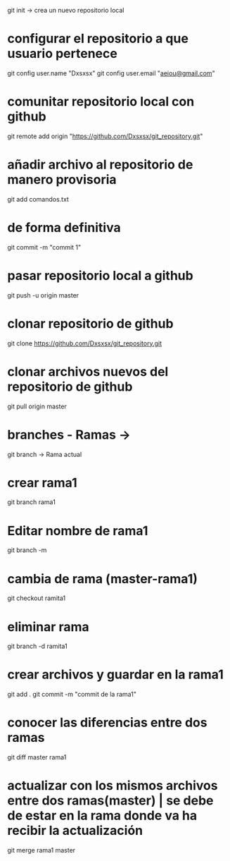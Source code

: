 git init -> crea un nuevo repositorio local

# configurar el repositorio a que usuario pertenece
git config user.name "Dxsxsx"
git config user.email "aeiou@gmail.com"

# comunitar repositorio local con github
git remote add origin "https://github.com/Dxsxsx/git_repository.git"

# añadir archivo al repositorio de manero provisoria
git add comandos.txt

# de forma definitiva
git commit -m "commit 1"

# pasar repositorio local a github
git push -u origin master

# clonar repositorio de github
git clone https://github.com/Dxsxsx/git_repository.git

# clonar archivos nuevos del repositorio de github
git pull origin master

# branches - Ramas -> 
git branch -> Rama actual

# crear rama1
git branch rama1

# Editar nombre de rama1
git branch -m <nombreActual> <nombreNuevo>

# cambia de rama (master-rama1)
git checkout ramita1

# eliminar rama
git branch -d ramita1

# crear archivos y guardar en la rama1
git add .
git commit -m "commit de la rama1"

# conocer las diferencias entre dos ramas
git diff master rama1

# actualizar con los mismos archivos entre dos ramas(master) | se debe de estar en la rama donde va ha recibir la actualización
git merge rama1 master